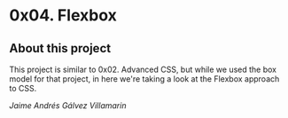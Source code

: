 # 0x04. Flexbox

## About this project
This project is similar to 0x02. Advanced CSS, but while we used the box model for that project, in here we're taking a look at the Flexbox approach to CSS.

*Jaime Andrés Gálvez Villamarin*
